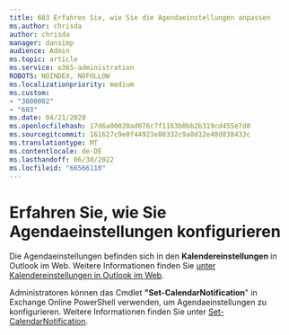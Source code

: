 ```yaml
---
title: 603 Erfahren Sie, wie Sie die Agendaeinstellungen anpassen
ms.author: chrisda
author: chrisda
manager: dansimp
audience: Admin
ms.topic: article
ms.service: o365-administration
ROBOTS: NOINDEX, NOFOLLOW
ms.localizationpriority: medium
ms.custom:
- "3800002"
- "603"
ms.date: 04/21/2020
ms.openlocfilehash: 17d6a00020ad076c7f1163b0bb2b319cd455e7d0
ms.sourcegitcommit: 161627c9e0f44923e80332c9a8d12e40d838433c
ms.translationtype: MT
ms.contentlocale: de-DE
ms.lasthandoff: 06/30/2022
ms.locfileid: "66566110"
---
```

# <a name="learn-how-to-configure-agenda-settings"></a>Erfahren Sie, wie Sie Agendaeinstellungen konfigurieren

Die Agendaeinstellungen befinden sich in den **Kalendereinstellungen** in Outlook im Web. Weitere Informationen finden Sie [unter Kalendereinstellungen in Outlook im Web](https://support.microsoft.com/office/calendar-settings-in-outlook-on-the-web-12cba5a4-4f95-4d00-bfc3-b694aa67ac8f).

Administratoren können das Cmdlet **"Set-CalendarNotification**" in Exchange Online PowerShell verwenden, um Agendaeinstellungen zu konfigurieren. Weitere Informationen finden Sie unter [Set-CalendarNotification](https://technet.microsoft.com/library/dd351284).
